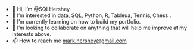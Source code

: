- 👋 Hi, I’m @SQLHershey
- 👀 I’m interested in data, SQL, Python, R, Tableua, Tennis, Chess..
- 🌱 I’m currently learning on how to build my portfolio. 
- 💞️ I’m looking to collaborate on anything that will help me improve at my interests above. 
- 📫 How to reach me mark.hershey@gmail.com

<!---
SQLHershey/SQLHershey is a ✨ special ✨ repository because its `README.md` (this file) appears on your GitHub profile.
You can click the Preview link to take a look at your changes.
--->
